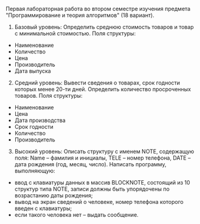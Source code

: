 Первая лабораторная работа во втором семестре изучения предмета "Программирование и теория алгоритмов" (18 вариант).

1. Базовый уровень: Определить среднюю стоимость товаров и товар с минимальной стоимостью. Поля структуры:
- Наименование
- Количество
- Цена
- Производитель
- Дата выпуска

2. Средний уровень: Вывести сведения о товарах, срок годности которых менее 20-ти дней. Определить количество просроченных товаров. Поля структуры:
- Наименование
- Цена
- Дата производства
- Срок годности
- Количество
- Производитель

3. Высокий уровень: Описать структуру с именем NOTE, содержащую поля: Name – фамилия и инициалы, TELE – номер телефона, DATE –  дата рождения (год, месяц, число). Написать программу, выполняющую:
- ввод с клавиатуры данных в массив BLOCKNOTE, состоящий из 10 структур типа NOTE, записи должны быть упорядочены по возрастанию даты рождения;
- вывод на экран сведений о человеке, номер телефона которого введен с клавиатуры;
- если такого человека нет – выдать сообщение.
